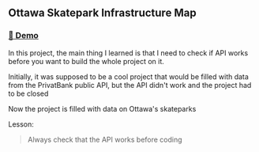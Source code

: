 ## Ottawa Skatepark Infrastructure Map
### [💽 Demo](https://hike-app-b2db2.firebaseapp.com/) 

 In this project, the main thing I learned is that I need to check if API works before you want to build the whole project on it.
 
 Initially, it was supposed to be a cool project that would be filled with data from the PrivatBank public API, but the API didn't work and the project had to be closed

 Now the project is filled with data on Ottawa's skateparks

Lesson:
> Always check that the API works before coding
